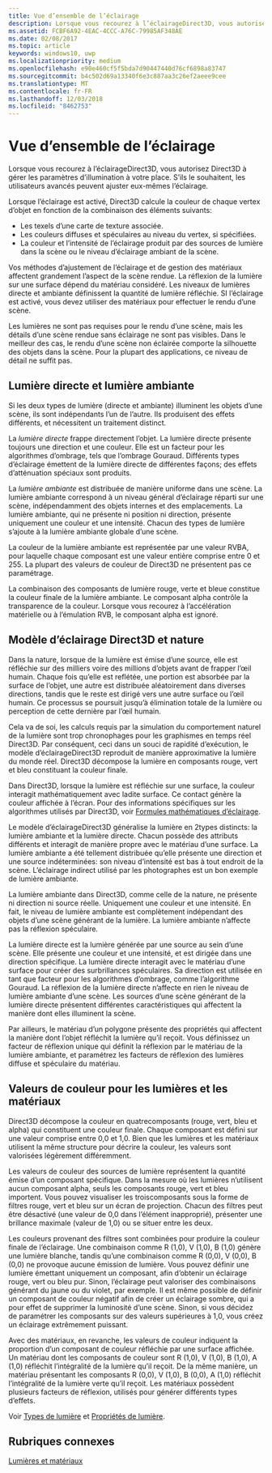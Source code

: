 ```yaml
---
title: Vue d’ensemble de l’éclairage
description: Lorsque vous recourez à l’éclairageDirect3D, vous autorisez Direct3D à gérer les paramètres d’illumination à votre place. S’ils le souhaitent, les utilisateurs avancés peuvent ajuster eux-mêmes l’éclairage.
ms.assetid: FCBF6A92-4EAC-4CCC-A76C-79985AF348AE
ms.date: 02/08/2017
ms.topic: article
keywords: windows10, uwp
ms.localizationpriority: medium
ms.openlocfilehash: e90e460cf5f5bda7d90447440d76cf6898a83747
ms.sourcegitcommit: b4c502d69a13340f6e3c887aa3c26ef2aeee9cee
ms.translationtype: MT
ms.contentlocale: fr-FR
ms.lasthandoff: 12/03/2018
ms.locfileid: "8462753"
---
```

# <a name="lighting-overview"></a>Vue d’ensemble de l’éclairage

Lorsque vous recourez à l’éclairageDirect3D, vous autorisez Direct3D à gérer les paramètres d’illumination à votre place. S’ils le souhaitent, les utilisateurs avancés peuvent ajuster eux-mêmes l’éclairage.

Lorsque l’éclairage est activé, Direct3D calcule la couleur de chaque vertex d’objet en fonction de la combinaison des éléments suivants:

-   Les texels d’une carte de texture associée.
-   Les couleurs diffuses et spéculaires au niveau du vertex, si spécifiées.
-   La couleur et l’intensité de l’éclairage produit par des sources de lumière dans la scène ou le niveau d’éclairage ambiant de la scène.

Vos méthodes d’ajustement de l’éclairage et de gestion des matériaux affectent grandement l’aspect de la scène rendue. La réflexion de la lumière sur une surface dépend du matériau considéré. Les niveaux de lumières directe et ambiante définissent la quantité de lumière réfléchie. SI l’éclairage est activé, vous devez utiliser des matériaux pour effectuer le rendu d’une scène.

Les lumières ne sont pas requises pour le rendu d’une scène, mais les détails d’une scène rendue sans éclairage ne sont pas visibles. Dans le meilleur des cas, le rendu d’une scène non éclairée comporte la silhouette des objets dans la scène. Pour la plupart des applications, ce niveau de détail ne suffit pas.

## <a name="span-iddirectlightvsambientlightspanspan-iddirectlightvsambientlightspandirect-light-vs-ambient-light"></a><span id="direct_light_vs._ambient_light"></span><span id="DIRECT_LIGHT_VS._AMBIENT_LIGHT"></span>Lumière directe et lumière ambiante


Si les deux types de lumière (directe et ambiante) illuminent les objets d’une scène, ils sont indépendants l’un de l’autre. Ils produisent des effets différents, et nécessitent un traitement distinct.

La *lumière directe* frappe directement l’objet. La lumière directe présente toujours une direction et une couleur. Elle est un facteur pour les algorithmes d’ombrage, tels que l’ombrage Gouraud. Différents types d’éclairage émettent de la lumière directe de différentes façons; des effets d’atténuation spéciaux sont produits.

La *lumière ambiante* est distribuée de manière uniforme dans une scène. La lumière ambiante correspond à un niveau général d’éclairage réparti sur une scène, indépendamment des objets internes et des emplacements. La lumière ambiante, qui ne présente ni position ni direction, présente uniquement une couleur et une intensité. Chacun des types de lumière s’ajoute à la lumière ambiante globale d’une scène.

La couleur de la lumière ambiante est représentée par une valeur RVBA, pour laquelle chaque composant est une valeur entière comprise entre 0 et 255. La plupart des valeurs de couleur de Direct3D ne présentent pas ce paramétrage.

La combinaison des composants de lumière rouge, verte et bleue constitue la couleur finale de la lumière ambiante. Le composant alpha contrôle la transparence de la couleur. Lorsque vous recourez à l’accélération matérielle ou à l’émulation RVB, le composant alpha est ignoré.

## <a name="span-iddirect3dlightmodelvsnaturespanspan-iddirect3dlightmodelvsnaturespandirect3d-light-model-vs-nature"></a><span id="direct3d_light_model_vs._nature"></span><span id="DIRECT3D_LIGHT_MODEL_VS._NATURE"></span>Modèle d’éclairage Direct3D et nature


Dans la nature, lorsque de la lumière est émise d’une source, elle est réfléchie sur des milliers voire des millions d’objets avant de frapper l’œil humain. Chaque fois qu’elle est reflétée, une portion est absorbée par la surface de l’objet, une autre est distribuée aléatoirement dans diverses directions, tandis que le reste est dirigé vers une autre surface ou l’œil humain. Ce processus se poursuit jusqu’à élimination totale de la lumière ou perception de cette dernière par l’œil humain.

Cela va de soi, les calculs requis par la simulation du comportement naturel de la lumière sont trop chronophages pour les graphismes en temps réel Direct3D. Par conséquent, ceci dans un souci de rapidité d’exécution, le modèle d’éclairageDirect3D reproduit de manière approximative la lumière du monde réel. Direct3D décompose la lumière en composants rouge, vert et bleu constituant la couleur finale.

Dans Direct3D, lorsque la lumière est réfléchie sur une surface, la couleur interagit mathématiquement avec ladite surface. Ce contact génère la couleur affichée à l’écran. Pour des informations spécifiques sur les algorithmes utilisés par Direct3D, voir [Formules mathématiques d’éclairage](mathematics-of-lighting.md).

Le modèle d’éclairageDirect3D généralise la lumière en 2types distincts: la lumière ambiante et la lumière directe. Chacun possède des attributs différents et interagit de manière propre avec le matériau d’une surface. La lumière ambiante a été tellement distribuée qu’elle présente une direction et une source indéterminées: son niveau d’intensité est bas à tout endroit de la scène. L’éclairage indirect utilisé par les photographes est un bon exemple de lumière ambiante.

La lumière ambiante dans Direct3D, comme celle de la nature, ne présente ni direction ni source réelle. Uniquement une couleur et une intensité. En fait, le niveau de lumière ambiante est complètement indépendant des objets d’une scène générant de la lumière. La lumière ambiante n’affecte pas la réflexion spéculaire.

La lumière directe est la lumière générée par une source au sein d’une scène. Elle présente une couleur et une intensité, et est dirigée dans une direction spécifique. La lumière directe interagit avec le matériau d’une surface pour créer des surbrillances spéculaires. Sa direction est utilisée en tant que facteur pour les algorithmes d’ombrage, comme l’algorithme Gouraud. La réflexion de la lumière directe n’affecte en rien le niveau de lumière ambiante d’une scène. Les sources d’une scène générant de la lumière directe présentent différentes caractéristiques qui affectent la manière dont elles illuminent la scène.

Par ailleurs, le matériau d’un polygone présente des propriétés qui affectent la manière dont l’objet réfléchit la lumière qu’il reçoit. Vous définissez un facteur de réflexion unique qui définit la réflexion par le matériau de la lumière ambiante, et paramétrez les facteurs de réflexion des lumières diffuse et spéculaire du matériau.

## <a name="span-idcolorvaluesforlightsandmaterialsspanspan-idcolorvaluesforlightsandmaterialsspanspan-idcolorvaluesforlightsandmaterialsspancolor-values-for-lights-and-materials"></a><span id="Color_Values_for_Lights_and_Materials"></span><span id="color_values_for_lights_and_materials"></span><span id="COLOR_VALUES_FOR_LIGHTS_AND_MATERIALS"></span>Valeurs de couleur pour les lumières et les matériaux


Direct3D décompose la couleur en quatrecomposants (rouge, vert, bleu et alpha) qui constituent une couleur finale. Chaque composant est défini sur une valeur comprise entre 0,0 et 1,0. Bien que les lumières et les matériaux utilisent la même structure pour décrire la couleur, les valeurs sont valorisées légèrement différemment.

Les valeurs de couleur des sources de lumière représentent la quantité émise d’un composant spécifique. Dans la mesure où les lumières n’utilisent aucun composant alpha, seuls les composants rouge, vert et bleu importent. Vous pouvez visualiser les troiscomposants sous la forme de filtres rouge, vert et bleu sur un écran de projection. Chacun des filtres peut être désactivé (une valeur de 0,0 dans l’élément inapproprié), présenter une brillance maximale (valeur de 1,0) ou se situer entre les deux.

Les couleurs provenant des filtres sont combinées pour produire la couleur finale de l’éclairage. Une combinaison comme R (1,0), V (1,0), B (1,0) génère une lumière blanche, tandis qu’une combinaison comme R (0,0), V (0,0), B (0,0) ne provoque aucune émission de lumière. Vous pouvez définir une lumière émettant uniquement un composant, afin d’obtenir un éclairage rouge, vert ou bleu pur. Sinon, l’éclairage peut valoriser des combinaisons générant du jaune ou du violet, par exemple. Il est même possible de définir un composant de couleur négatif afin de créer un éclairage sombre, qui a pour effet de supprimer la luminosité d’une scène. Sinon, si vous décidez de paramétrer les composants sur des valeurs supérieures à 1,0, vous créez un éclairage extrêmement puissant.

Avec des matériaux, en revanche, les valeurs de couleur indiquent la proportion d’un composant de couleur réfléchie par une surface affichée. Un matériau dont les composants de couleur sont R (1,0), V (1,0), B (1,0), A (1,0) réfléchit l’intégralité de la lumière qu’il reçoit. De la même manière, un matériau présentant les composants R (0,0), V (1,0), B (0,0), A (1,0) réfléchit l’intégralité de la lumière verte qu’il reçoit. Les matériaux possèdent plusieurs facteurs de réflexion, utilisés pour générer différents types d’effets.

Voir [Types de lumière](light-types.md) et [Propriétés de lumière](light-properties.md).

## <a name="span-idrelated-topicsspanrelated-topics"></a><span id="related-topics"></span>Rubriques connexes


[Lumières et matériaux](lights-and-materials.md)

 

 




